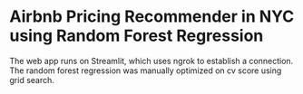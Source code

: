 # Airbnb Pricing Recommender in NYC using Random Forest Regression

The web app runs on Streamlit, which uses ngrok to establish a connection. The random forest regression was manually optimized on cv score using grid search. 
